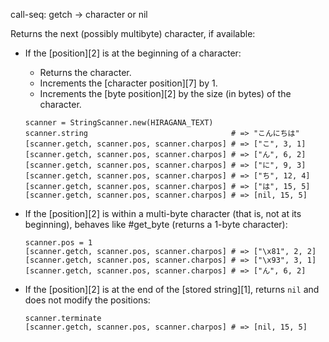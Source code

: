 call-seq:
  getch -> character or nil

Returns the next (possibly multibyte) character,
if available:

- If the [position][2]
  is at the beginning of a character:

    - Returns the character.
    - Increments the [character position][7] by 1.
    - Increments the [byte position][2]
      by the size (in bytes) of the character.

    ```
    scanner = StringScanner.new(HIRAGANA_TEXT)
    scanner.string                                # => "こんにちは"
    [scanner.getch, scanner.pos, scanner.charpos] # => ["こ", 3, 1]
    [scanner.getch, scanner.pos, scanner.charpos] # => ["ん", 6, 2]
    [scanner.getch, scanner.pos, scanner.charpos] # => ["に", 9, 3]
    [scanner.getch, scanner.pos, scanner.charpos] # => ["ち", 12, 4]
    [scanner.getch, scanner.pos, scanner.charpos] # => ["は", 15, 5]
    [scanner.getch, scanner.pos, scanner.charpos] # => [nil, 15, 5]
    ```

- If the [position][2] is within a multi-byte character
  (that is, not at its beginning),
  behaves like #get_byte (returns a 1-byte character):

    ```
    scanner.pos = 1
    [scanner.getch, scanner.pos, scanner.charpos] # => ["\x81", 2, 2]
    [scanner.getch, scanner.pos, scanner.charpos] # => ["\x93", 3, 1]
    [scanner.getch, scanner.pos, scanner.charpos] # => ["ん", 6, 2]
    ```

- If the [position][2] is at the end of the [stored string][1],
  returns `nil` and does not modify the positions:

    ```
    scanner.terminate
    [scanner.getch, scanner.pos, scanner.charpos] # => [nil, 15, 5]
    ```

